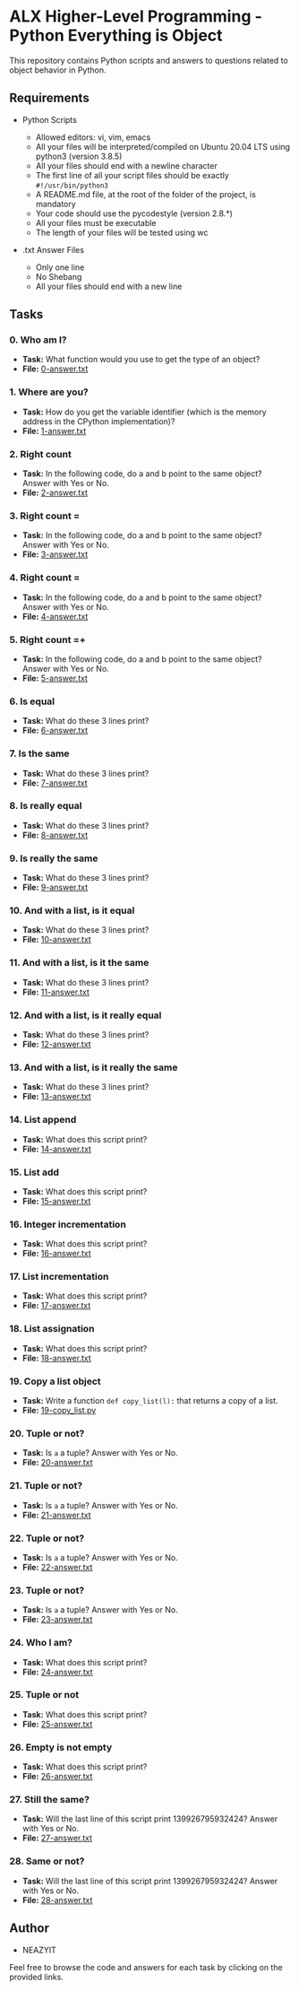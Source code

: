 # ALX Higher-Level Programming - Python Everything is Object

This repository contains Python scripts and answers to questions related to object behavior in Python.

## Requirements

- Python Scripts
  - Allowed editors: vi, vim, emacs
  - All your files will be interpreted/compiled on Ubuntu 20.04 LTS using python3 (version 3.8.5)
  - All your files should end with a newline character
  - The first line of all your script files should be exactly `#!/usr/bin/python3`
  - A README.md file, at the root of the folder of the project, is mandatory
  - Your code should use the pycodestyle (version 2.8.*)
  - All your files must be executable
  - The length of your files will be tested using wc

- .txt Answer Files
  - Only one line
  - No Shebang
  - All your files should end with a new line

## Tasks

### 0. Who am I?
- **Task:** What function would you use to get the type of an object?
- **File:** [0-answer.txt](https://github.com/alx-higher_level_programming/0x09-python-everything_is_object/blob/main/0-answer.txt)

### 1. Where are you?
- **Task:** How do you get the variable identifier (which is the memory address in the CPython implementation)?
- **File:** [1-answer.txt](https://github.com/alx-higher_level_programming/0x09-python-everything_is_object/blob/main/1-answer.txt)

### 2. Right count
- **Task:** In the following code, do a and b point to the same object? Answer with Yes or No.
- **File:** [2-answer.txt](https://github.com/alx-higher_level_programming/0x09-python-everything_is_object/blob/main/2-answer.txt)

### 3. Right count =
- **Task:** In the following code, do a and b point to the same object? Answer with Yes or No.
- **File:** [3-answer.txt](https://github.com/alx-higher_level_programming/0x09-python-everything_is_object/blob/main/3-answer.txt)

### 4. Right count =
- **Task:** In the following code, do a and b point to the same object? Answer with Yes or No.
- **File:** [4-answer.txt](https://github.com/alx-higher_level_programming/0x09-python-everything_is_object/blob/main/4-answer.txt)

### 5. Right count =+
- **Task:** In the following code, do a and b point to the same object? Answer with Yes or No.
- **File:** [5-answer.txt](https://github.com/alx-higher_level_programming/0x09-python-everything_is_object/blob/main/5-answer.txt)

### 6. Is equal
- **Task:** What do these 3 lines print?
- **File:** [6-answer.txt](https://github.com/alx-higher_level_programming/0x09-python-everything_is_object/blob/main/6-answer.txt)

### 7. Is the same
- **Task:** What do these 3 lines print?
- **File:** [7-answer.txt](https://github.com/alx-higher_level_programming/0x09-python-everything_is_object/blob/main/7-answer.txt)

### 8. Is really equal
- **Task:** What do these 3 lines print?
- **File:** [8-answer.txt](https://github.com/alx-higher_level_programming/0x09-python-everything_is_object/blob/main/8-answer.txt)

### 9. Is really the same
- **Task:** What do these 3 lines print?
- **File:** [9-answer.txt](https://github.com/alx-higher_level_programming/0x09-python-everything_is_object/blob/main/9-answer.txt)

### 10. And with a list, is it equal
- **Task:** What do these 3 lines print?
- **File:** [10-answer.txt](https://github.com/alx-higher_level_programming/0x09-python-everything_is_object/blob/main/10-answer.txt)

### 11. And with a list, is it the same
- **Task:** What do these 3 lines print?
- **File:** [11-answer.txt](https://github.com/alx-higher_level_programming/0x09-python-everything_is_object/blob/main/11-answer.txt)

### 12. And with a list, is it really equal
- **Task:** What do these 3 lines print?
- **File:** [12-answer.txt](https://github.com/alx-higher_level_programming/0x09-python-everything_is_object/blob/main/12-answer.txt)

### 13. And with a list, is it really the same
- **Task:** What do these 3 lines print?
- **File:** [13-answer.txt](https://github.com/alx-higher_level_programming/0x09-python-everything_is_object/blob/main/13-answer.txt)

### 14. List append
- **Task:** What does this script print?
- **File:** [14-answer.txt](https://github.com/alx-higher_level_programming/0x09-python-everything_is_object/blob/main/14-answer.txt)

### 15. List add
- **Task:** What does this script print?
- **File:** [15-answer.txt](https://github.com/alx-higher_level_programming/0x09-python-everything_is_object/blob/main/15-answer.txt)

### 16. Integer incrementation
- **Task:** What does this script print?
- **File:** [16-answer.txt](https://github.com/alx-higher_level_programming/0x09-python-everything_is_object/blob/main/16-answer.txt)

### 17. List incrementation
- **Task:** What does this script print?
- **File:** [17-answer.txt](https://github.com/alx-higher_level_programming/0x09-python-everything_is_object/blob/main/17-answer.txt)

### 18. List assignation
- **Task:** What does this script print?
- **File:** [18-answer.txt](https://github.com/alx-higher_level_programming/0x09-python-everything_is_object/blob/main/18-answer.txt)

### 19. Copy a list object
- **Task:** Write a function `def copy_list(l):` that returns a copy of a list.
- **File:** [19-copy_list.py](https://github.com/alx-higher_level_programming/0x09-python-everything_is_object/blob/main/19-copy_list.py)

### 20. Tuple or not?
- **Task:** Is `a` a tuple? Answer with Yes or No.
- **File:** [20-answer.txt](https://github.com/alx-higher_level_programming/0x09-python-everything_is_object/blob/main/20-answer.txt)

### 21. Tuple or not?
- **Task:** Is `a` a tuple? Answer with Yes or No.
- **File:** [21-answer.txt](https://github.com/alx-higher_level_programming/0x09-python-everything_is_object/blob/main/21-answer.txt)

### 22. Tuple or not?
- **Task:** Is `a` a tuple? Answer with Yes or No.
- **File:** [22-answer.txt](https://github.com/alx-higher_level_programming/0x09-python-everything_is_object/blob/main/22-answer.txt)

### 23. Tuple or not?
- **Task:** Is `a` a tuple? Answer with Yes or No.
- **File:** [23-answer.txt](https://github.com/alx-higher_level_programming/0x09-python-everything_is_object/blob/main/23-answer.txt)

### 24. Who I am?
- **Task:** What does this script print?
- **File:** [24-answer.txt](https://github.com/alx-higher_level_programming/0x09-python-everything_is_object/blob/main/24-answer.txt)

### 25. Tuple or not
- **Task:** What does this script print?
- **File:** [25-answer.txt](https://github.com/alx-higher_level_programming/0x09-python-everything_is_object/blob/main/25-answer.txt)

### 26. Empty is not empty
- **Task:** What does this script print?
- **File:** [26-answer.txt](https://github.com/alx-higher_level_programming/0x09-python-everything_is_object/blob/main/26-answer.txt)

### 27. Still the same?
- **Task:** Will the last line of this script print 139926795932424? Answer with Yes or No.
- **File:** [27-answer.txt](https://github.com/alx-higher_level_programming/0x09-python-everything_is_object/blob/main/27-answer.txt)

### 28. Same or not?
- **Task:** Will the last line of this script print 139926795932424? Answer with Yes or No.
- **File:** [28-answer.txt](https://github.com/alx-higher_level_programming/0x09-python-everything_is_object/blob/main/28-answer.txt)

## Author

- NEAZYIT


Feel free to browse the code and answers for each task by clicking on the provided links.
